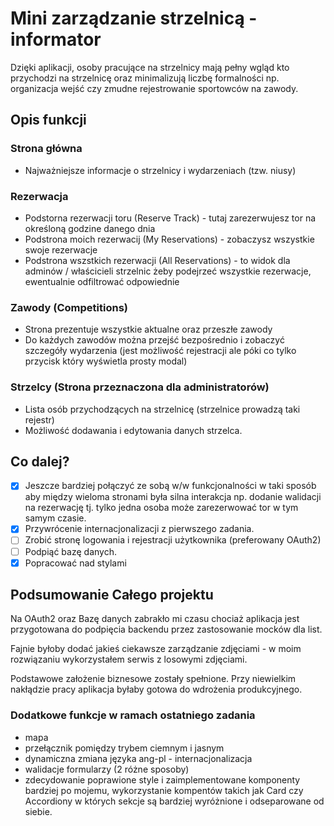 # Mini zarządzanie strzelnicą - informator

Dzięki aplikacji, osoby pracujące na strzelnicy mają pełny wgląd kto przychodzi na strzelnicę 
oraz minimalizują liczbę formalności np. organizacja wejść czy zmudne rejestrowanie 
sportowców na zawody.

## Opis funkcji

### Strona główna
* Najważniejsze informacje o strzelnicy i wydarzeniach (tzw. niusy)

### Rezerwacja
* Podstorna rezerwacji toru (Reserve Track) - tutaj zarezerwujesz tor na określoną godzine danego dnia
* Podstrona moich rezerwacij (My Reservations) - zobaczysz wszystkie swoje rezerwacje
* Podstrona wszstkich rezerwacji (All Reservations) - to widok dla adminów / właścicieli strzelnic żeby podejrzeć wszystkie rezerwacje, ewentualnie odfiltrować odpowiednie

### Zawody (Competitions)
* Strona prezentuje wszystkie aktualne oraz przeszłe zawody
* Do każdych zawodów można przejść bezpośrednio i zobaczyć szczegóły wydarzenia (jest możliwość rejestracji ale póki co tylko przycisk który wyświetla prosty modal)

### Strzelcy (Strona przeznaczona dla administratorów)
* Lista osób przychodzących na strzelnicę (strzelnice prowadzą taki rejestr)
* Możliwość dodawania i edytowania danych strzelca.

## Co dalej?
-[x] Jeszcze bardziej połączyć ze sobą w/w funkcjonalności w taki sposób aby między wieloma stronami była silna interakcja np. dodanie walidacji na rezerwację tj. tylko jedna osoba może zarezerwować tor w tym samym czasie.
-[x] Przywrócenie internacjonalizacji z pierwszego zadania.
-[ ] Zrobić stronę logowania i rejestracji użytkownika (preferowany OAuth2)
-[ ] Podpiąć bazę danych.
-[x] Popracować nad stylami

## Podsumowanie Całego projektu
Na OAuth2 oraz Bazę danych zabrakło mi czasu chociaż aplikacja jest przygotowana do podpięcia backendu przez zastosowanie mocków dla list.

Fajnie byłoby dodać jakieś ciekawsze zarządzanie zdjęciami - w moim rozwiązaniu wykorzystałem serwis z losowymi zdjęciami.

Podstawowe założenie biznesowe zostały spełnione. Przy niewielkim nakłądzie pracy aplikacja byłaby gotowa do wdrożenia produkcyjnego.

### Dodatkowe funkcje w ramach ostatniego zadania
* mapa
* przełącznik pomiędzy trybem ciemnym i jasnym
* dynamiczna zmiana języka ang-pl - internacjonalizacja
* walidacje formularzy (2 różne sposoby)
* zdecydowanie poprawione style i zaimplementowane komponenty bardziej po mojemu, wykorzystanie kompentów takich jak Card czy Accordiony w których sekcje są bardziej wyróżnione i odseparowane od siebie.